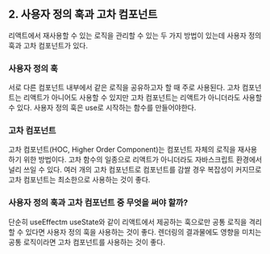 ## 2. 사용자 정의 훅과 고차 컴포넌트

리액트에서 재사용할 수 있는 로직을 관리할 수 있는 두 가지 방법이 있는데 사용자 정의 훅과 고차 컴포넌트가 있다.

### 사용자 정의 훅

서로 다른 컴포넌트 내부에서 같은 로직을 공유하고자 할 때 주로 사용된다.
고차 컴포넌트는 리액트가 아니어도 사용할 수 있지만 고차 컴포넌트는 리액트가 아니더라도 사용할 수 있다.
사용자 정의 훅은 use로 시작하는 함수를 만들어야한다.

### 고차 컴포넌트

고차 컴포넌트(HOC, Higher Order Component)는 컴포넌트 자체의 로직을 재사용하기 위한 방법이다.
고차 함수의 일종으로 리액트가 아니더라도 자바스크립트 환경에서 널리 쓰일 수 있다.
여러 개의 고차 컴포넌트로 컴포넌트를 감쌀 경우 복잡성이 커지므로 고차 컴포넌트는 최소한으로 사용하는 것이 좋다.

### 사용자 정의 훅과 고차 컴포넌트 중 무엇을 써야 할까?

단순히 useEffectm useState와 같이 리액트에서 제공하는 훅으로만 공통 로직을 격리할 수 있다면 사용자 정의 훅을 사용하는 것이 좋다.
렌더링의 결과물에도 영향을 미치는 공통 로직이라면 고차 컴포넌트를 사용하는 것이 좋다.
